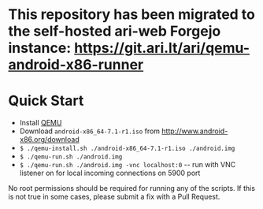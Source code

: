 # This repository has been migrated to the self-hosted ari-web Forgejo instance: <https://git.ari.lt/ari/qemu-android-x86-runner>
# Quick Start

- Install [QEMU]
- Download `android-x86_64-7.1-r1.iso` from http://www.android-x86.org/download
- `$ ./qemu-install.sh ./android-x86_64-7.1-r1.iso ./android.img`
- `$ ./qemu-run.sh ./android.img`
- `$ ./qemu-run.sh ./android.img -vnc localhost:0` -- run with VNC listener on for local incoming connections on 5900 port

No root permissions should be required for running any of the scripts. If this is not true in some cases, please submit a fix with a Pull Request.

[QEMU]: https://www.qemu.org/
